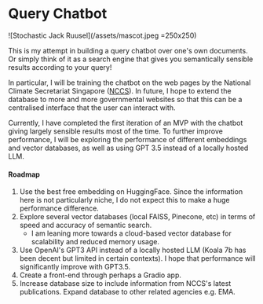 # Query Chatbot 


![Stochastic Jack Ruusel](/assets/mascot.jpeg =250x250)

This is my attempt in building a query chatbot over one's own documents. Or simply think of it as a search engine that gives you semantically sensible results according to your query! 

In particular, I will be training the chatbot on the web pages by the National Climate Secretariat Singapore ([NCCS](https://nccs.gov.sg)). In future, I hope to extend the database to more and more governmental websites so that this can be a centralised interface that the user can interact with. 

Currently, I have completed the first iteration of an MVP with the chatbot giving largely sensible results most of the time. To further improve performance, I will be exploring the performance of different embeddings and vector databases, as well as using GPT 3.5 instead of a locally hosted LLM. 

#### Roadmap 
1. Use the best free embedding on HuggingFace. Since the information here is not particularly niche, I do not expect this to make a huge performance difference. 
2. Explore several vector databases (local FAISS, Pinecone, etc) in terms of speed and accuracy of semantic search. 
   - I am leaning more towards a cloud-based vector database for scalability and reduced memory usage.
3. Use OpenAI's GPT3 API instead of a locally hosted LLM (Koala 7b has been decent but limited in certain contexts). I hope that performance will significantly improve with GPT3.5. 
4. Create a front-end through perhaps a Gradio app. 
5. Increase database size to include information from NCCS's latest publications. Expand database to other related agencies e.g. EMA. 
